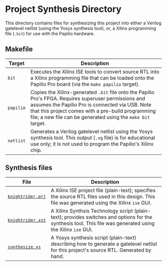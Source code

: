 # Project Synthesis Directory

This directory contains files for synthesizing this project into either a Verilog gatelevel netlist (using the Yosys synthesis tool), or, a Xilinx programming file (`.bit`) for use with the Papilio hardware.

## Makefile

Target       | Description
-------------|-----------------
`bit`        | Executes the Xilinx ISE tools to convert source RTL into a Xilinx programming file that can be loaded onto the Papilio Pro board (via the `make papilio` target).
`papilio`    | Copies the Xilinx-generated `.bit` file onto the Papilio Pro's FPGA. Requires superuser permissions and assumes the Papilio Pro is connected via USB. Note that this project comes with a pre-build programming file; a new file can be generated using the `make bit` target.
`netlist`    | Generates a Verilog gatelevel netlist using the Yosys synthesis tool. This output (`.vg` file) is for educational use only; it is not used to program the Papilio's Xilinx chip.

## Synthesis files

File         | Description
-------------|-----------------
[`knightrider.prj`](knightrider.prj) | A Xilinx ISE project file (plain-text); specifies the source RTL files used in this design. This file was generated using the Xilinx `ise` GUI.
[`knightrider.xst`](knightrider.xst) | A Xilinx Synthsis Technology script (plain-text); provides switches and options for the synthesis tool. This file was generated using the Xilinx `ise` GUI.
[`synthesize.ys`](synthesize.ys)     | A Yosys synthesis script (plain-text) describing how to generate a gatelevel netlist for this project's source RTL. Generated by hand.
